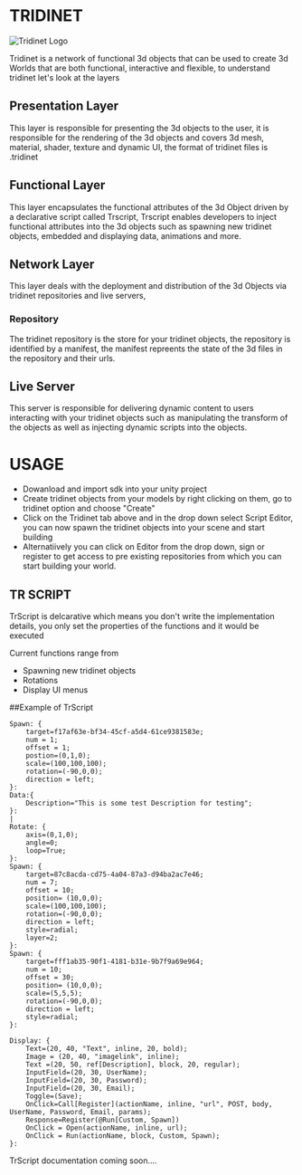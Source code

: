 # TRIDINET

![Tridinet Logo](https://tridinet.com/untitled.png "Tridinet")

Tridinet is a network of functional 3d objects that can be used to create 3d Worlds that are both functional, interactive and flexible, to understand tridinet let's look at the layers

## Presentation Layer

This layer is responsible for presenting the 3d objects to the user, it is responsible for the rendering of the 3d objects and covers 3d mesh, material, shader, texture and dynamic UI, the format of tridinet files is .tridinet

## Functional Layer

This layer encapsulates the functional attributes of the 3d Object driven by a declarative script called Trscript, Trscript enables developers to inject functional attributes into the 3d objects such as spawning new tridinet objects, embedded and displaying data, animations and more.

## Network Layer

This layer deals with the deployment and distribution of the 3d Objects via tridinet repositories and live servers,

### Repository
The tridinet repository is the store for your tridinet objects, the repository is identified by a manifest, the manifest repreents the state of the 3d files in the repository and their urls.

## Live Server
This server is responsible for delivering dynamic content to users interacting with your tridinet objects such as manipulating the transform of the objects as well as injecting dynamic scripts into the objects.

# USAGE

- Dowanload and import sdk into your unity project
- Create tridinet objects from your models by right clicking on them, go to tridinet option and choose "Create"
- Click on the Tridinet tab above and in the drop down select Script Editor, you can now spawn the tridinet objects into your scene and start building
- Alternatiively you can click on Editor from the drop down, sign or register to get access to pre existing repositories  from which you can start building your world.

## TR SCRIPT

TrScript is delcarative which means you don't write the implementation details, you only set the properties of the functions and it would be executed

Current functions range from
- Spawning new tridinet objects
- Rotations
- Display UI menus

##Example of TrScript

```
Spawn: {
	target=f17af63e-bf34-45cf-a5d4-61ce9381583e;
	num = 1;
	offset = 1;
	postion=(0,1,0);
	scale=(100,100,100);
	rotation=(-90,0,0);
	direction = left;
}:
Data:{
	Description="This is some test Description for testing";
}:
|
Rotate: {
	axis=(0,1,0);
	angle=0; 
	loop=True;
}:
Spawn: {
	target=87c8acda-cd75-4a04-87a3-d94ba2ac7e46;
	num = 7;
	offset = 10;
	position= (10,0,0);
	scale=(100,100,100);
	rotation=(-90,0,0);
	direction = left;
	style=radial;
    layer=2;
}:
Spawn: {
	target=fff1ab35-90f1-4181-b31e-9b7f9a69e964;
	num = 10;
	offset = 30;
	position= (10,0,0);
	scale=(5,5,5);
	rotation=(-90,0,0);
	direction = left;
	style=radial;
}:

Display: {
	Text=(20, 40, "Text", inline, 20, bold);
	Image = (20, 40, "imagelink", inline);
	Text =(20, 50, ref[Description], block, 20, regular);
    InputField=(20, 30, UserName);
    InputField=(20, 30, Password);
    InputField=(20, 30, Email);
    Toggle=(Save);
    OnClick=Call[Register](actionName, inline, "url", POST, body, UserName, Password, Email, params);
	Response=Register(@Run[Custom, Spawn])
	OnClick = Open(actionName, inline, url);
    OnClick = Run(actionName, block, Custom, Spawn);
}:

```

TrScript documentation coming soon....
